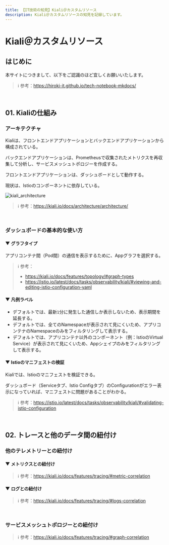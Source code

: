 ```yaml
---
title: 【IT技術の知見】Kiali＠カスタムリソース
description: Kiali＠カスタムリソースの知見を記録しています。
---
```


# Kiali＠カスタムリソース

## はじめに

本サイトにつきまして、以下をご認識のほど宜しくお願いいたします。



> ℹ️ 参考：https://hiroki-it.github.io/tech-notebook-mkdocs/

<br>

## 01. Kialiの仕組み

### アーキテクチャ

Kialiは、フロントエンドアプリケーションとバックエンドアプリケーションから構成されている。

バックエンドアプリケーションは、Prometheusで収集されたメトリクスを再収集して分析し、サービスメッシュトポロジーを作成する。

フロントエンドアプリケーションは、ダッシュボードとして動作する。

現状は、Istioのコンポーネントに依存している。

![kiali_architecture](https://raw.githubusercontent.com/hiroki-it/tech-notebook/master/images/kiali_architecture.png)


> ℹ️ 参考：https://kiali.io/docs/architecture/architecture/


<br>

### ダッシュボードの基本的な使い方

#### ▼ グラフタイプ

アプリコンテナ間（Pod間）の通信を表示するために、Appグラフを選択する。

> ℹ️ 参考：
> 
> - https://kiali.io/docs/features/topology/#graph-types
> - https://istio.io/latest/docs/tasks/observability/kiali/#viewing-and-editing-istio-configuration-yaml

#### ▼ 凡例ラベル

- デフォルトでは、最新```1```分に発生した通信しか表示しないため、表示期間を延長する。
- デフォルトでは、全てのNamespaceが表示されて見にくいため、アプリコンテナのNamespaceのみをフィルタリングして表示する。
- デフォルトでは、アプリコンテナ以外のコンポーネント（例：IstioのVirtual Service）が表示されて見にくいため、Appシェイプのみをフィルタリングして表示する。

#### ▼ Istioのマニフェストの検証

Kialiでは、Istioのマニフェストを検証できる。

ダッシュボード（Serviceタブ、Istio Configタブ）のConfigurationがエラー表示になっていれば、マニフェストに問題があることがわかる。

> ℹ️ 参考：https://istio.io/latest/docs/tasks/observability/kiali/#validating-istio-configuration

<br>

## 02. トレースと他のデータ間の紐付け

### 他のテレメトリーとの紐付け

#### ▼ メトリクスとの紐付け

> ℹ️ 参考：https://kiali.io/docs/features/tracing/#metric-correlation

#### ▼ ログとの紐付け

> ℹ️ 参考：https://kiali.io/docs/features/tracing/#logs-correlation

<br>

### サービスメッシュトポロジーとの紐付け

> ℹ️ 参考：https://kiali.io/docs/features/tracing/#graph-correlation

<br>
